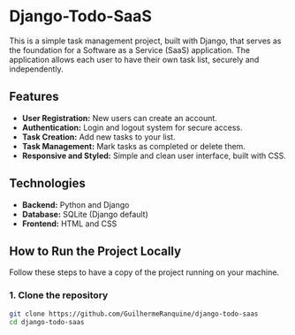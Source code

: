 # Django-Todo-SaaS

This is a simple task management project, built with Django, that serves as the foundation for a Software as a Service (SaaS) application. The application allows each user to have their own task list, securely and independently.

## Features

- **User Registration:** New users can create an account.
- **Authentication:** Login and logout system for secure access.
- **Task Creation:** Add new tasks to your list.
- **Task Management:** Mark tasks as completed or delete them.
- **Responsive and Styled:** Simple and clean user interface, built with CSS.

## Technologies

- **Backend:** Python and Django
- **Database:** SQLite (Django default)
- **Frontend:** HTML and CSS

## How to Run the Project Locally

Follow these steps to have a copy of the project running on your machine.

### 1. Clone the repository

```bash
git clone https://github.com/GuilhermeRanquine/django-todo-saas
cd django-todo-saas
